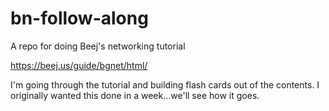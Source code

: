 # bn-follow-along
A repo for doing Beej's networking tutorial

https://beej.us/guide/bgnet/html/

I'm going through the tutorial and building flash cards out of the contents. I originally wanted this done in a week...we'll see how it goes.
